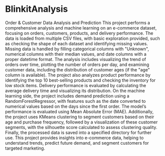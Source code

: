 # BlinkitAnalysis
Order &amp; Customer Data Analysis and Prediction
This project performs a comprehensive analysis and machine learning on an e-commerce dataset, focusing on orders, customers, products, and delivery performance. The data is loaded from multiple CSV files, with basic exploration provided, such as checking the shape of each dataset and identifying missing values. Missing data is handled by filling categorical columns with "Unknown", numerical columns with their median values, and date columns with a proper datetime format. The analysis includes visualizing the trend of orders over time, plotting the number of orders per day, and examining customer data, including the distribution of customer ages (if the "age" column is available). The project also analyzes product performance by identifying the top 10 best-selling products and checking the inventory for low stock items. Delivery performance is evaluated by calculating the average delivery time and visualizing its distribution.
On the machine learning side, the project includes demand prediction using a RandomForestRegressor, with features such as the date converted to numerical values based on the days since the first order. The model’s performance is evaluated using Mean Absolute Error (MAE). Additionally, the project uses KMeans clustering to segment customers based on their age and purchase frequency, followed by a visualization of these customer segments, with the silhouette score calculated to assess clustering quality. Finally, the processed data is saved into a specified directory for further use. This project provides insights into e-commerce data, helping to understand trends, predict future demand, and segment customers for targeted marketing.
